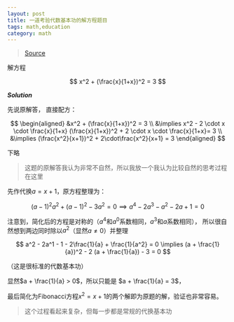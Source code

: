 ```yaml
---
layout: post
title: 一道考验代数基本功的解方程题目
tags: math,education
category: math
---
```


> [Source](https://www.bilibili.com/video/BV1h1mdYiEdE/?spm_id_from=333.1007.tianma.2-2-5.click&vd_source=2c3b1cf87d67c244536d57d4d5b68285)

解方程 

$$
    x^2 + (\frac{x}{1+x})^2 = 3
$$

***Solution***

先说原解答， 直接配方：

$$
\begin{aligned}
    &x^2 + (\frac{x}{1+x})^2 = 3 \\
    &\implies x^2 - 2 \cdot x \cdot \frac{x}{1+x} (\frac{x}{1+x})^2 
        + 2 \cdot x \cdot \frac{x}{1+x}= 3 \\
    &\implies (\frac{x^2}{x+1})^2 + 2\cdot\frac{x^2}{x+1} = 3
\end{aligned}
$$

下略

> 这题的原解答我认为非常不自然，所以我放一个我认为比较自然的思考过程在这里


先作代换$a = x+1$，原方程整理为：

$$
    (a-1)^2 a^2 + (a-1)^2 - 3a^2 = 0
    \implies a^4 - 2a^3 - a^2 - 2a + 1 = 0
$$

注意到，简化后的方程是对称的（$a^4$和$a^0$系数相同，$a^3$和$a$系数相同），
所以很自然想到两边同时除以$a^2$（显然$a \not = 0$）并整理

$$
    a^2 - 2a^1 - 1 - 2\frac{1}{a} + \frac{1}{a^2} = 0
    \implies (a + \frac{1}{a})^2 - 2 (a + \frac{1}{a}) - 3 = 0
$$

（这是很标准的代数基本功）

显然$a + \frac{1}{a} > 0$，所以只能是 $a + \frac{1}{a} = 3$，

最后简化为Fibonacci方程$x^2 = x + 1$的两个解即为原题的解，验证也非常容易。

> 这个过程看起来复杂，但每一步都是常规的代换基本功